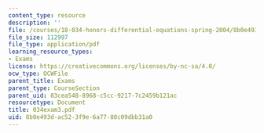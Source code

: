 ```yaml
---
content_type: resource
description: ''
file: /courses/18-034-honors-differential-equations-spring-2004/8b0e493dac523f9e6a7780c09dbb31a0_034exam3.pdf
file_size: 112997
file_type: application/pdf
learning_resource_types:
- Exams
license: https://creativecommons.org/licenses/by-nc-sa/4.0/
ocw_type: OCWFile
parent_title: Exams
parent_type: CourseSection
parent_uid: 83cea548-8968-c5cc-9217-7c2459b121ac
resourcetype: Document
title: 034exam3.pdf
uid: 8b0e493d-ac52-3f9e-6a77-80c09dbb31a0
---
```

